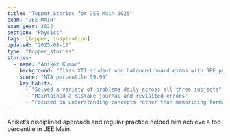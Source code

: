 ```yaml
---
title: "Topper Stories for JEE Main 2025"
exam: "JEE-MAIN"
exam_year: 2025
section: "Physics"
tags: [topper, inspiration]
updated: "2025-08-13"
type: "topper_stories"
stories:
  - name: "Aniket Kumar"
    background: "Class XII student who balanced board exams with JEE preparation"
    score: "NTA percentile 99.95"
    key_habits:
      - "Solved a variety of problems daily across all three subjects"
      - "Maintained a mistake journal and revisited errors"
      - "Focused on understanding concepts rather than memorising formulas"
---
```


Aniket’s disciplined approach and regular practice helped him achieve a top percentile in JEE Main.